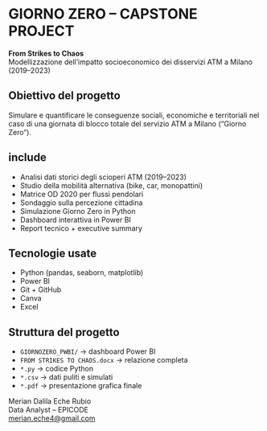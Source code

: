 # GIORNO ZERO – CAPSTONE PROJECT 

**From Strikes to Chaos**  
Modellizzazione dell’impatto socioeconomico dei disservizi ATM a Milano (2019–2023)

## Obiettivo del progetto
Simulare e quantificare le conseguenze sociali, economiche e territoriali nel caso di una giornata di blocco totale del servizio ATM a Milano (“Giorno Zero”).
## include
- Analisi dati storici degli scioperi ATM (2019–2023)
- Studio della mobilità alternativa (bike, car, monopattini)
- Matrice OD 2020 per flussi pendolari
- Sondaggio sulla percezione cittadina
- Simulazione Giorno Zero in Python
- Dashboard interattiva in Power BI
- Report tecnico + executive summary
## Tecnologie usate
- Python (pandas, seaborn, matplotlib)
- Power BI
- Git + GitHub
- Canva
- Excel
## Struttura del progetto
- `GIORNOZERO_PWBI/` → dashboard Power BI
- `FROM STRIKES TO CHAOS.docx` → relazione completa
- `*.py` → codice Python
- `*.csv` → dati puliti e simulati
- `*.pdf` → presentazione grafica finale

Merian Dalila Eche Rubio  
Data Analyst – EPICODE  
[merian.eche4@gmail.com](mailto:merian.eche4@gmail.com)

